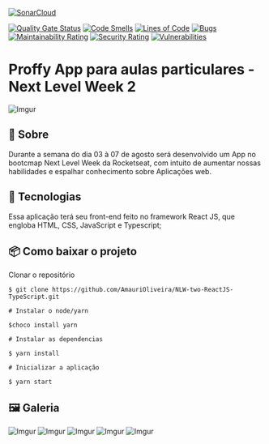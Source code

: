 [![SonarCloud](https://sonarcloud.io/images/project_badges/sonarcloud-orange.svg)](https://sonarcloud.io/dashboard?id=AmauriOliveira_NLW-two-ReactJS-TypeScript)

[![Quality Gate Status](https://sonarcloud.io/api/project_badges/measure?project=AmauriOliveira_NLW-two-ReactJS-TypeScript&metric=alert_status)](https://sonarcloud.io/dashboard?id=AmauriOliveira_NLW-two-ReactJS-TypeScript)
[![Code Smells](https://sonarcloud.io/api/project_badges/measure?project=AmauriOliveira_NLW-two-ReactJS-TypeScript&metric=code_smells)](https://sonarcloud.io/dashboard?id=AmauriOliveira_NLW-two-ReactJS-TypeScript)
[![Lines of Code](https://sonarcloud.io/api/project_badges/measure?project=AmauriOliveira_NLW-two-ReactJS-TypeScript&metric=ncloc)](https://sonarcloud.io/dashboard?id=AmauriOliveira_NLW-two-ReactJS-TypeScript)
[![Bugs](https://sonarcloud.io/api/project_badges/measure?project=AmauriOliveira_NLW-two-ReactJS-TypeScript&metric=bugs)](https://sonarcloud.io/dashboard?id=AmauriOliveira_NLW-two-ReactJS-TypeScript)
[![Maintainability Rating](https://sonarcloud.io/api/project_badges/measure?project=AmauriOliveira_NLW-two-ReactJS-TypeScript&metric=sqale_rating)](https://sonarcloud.io/dashboard?id=AmauriOliveira_NLW-two-ReactJS-TypeScript)
[![Security Rating](https://sonarcloud.io/api/project_badges/measure?project=AmauriOliveira_NLW-two-ReactJS-TypeScript&metric=security_rating)](https://sonarcloud.io/dashboard?id=AmauriOliveira_NLW-two-ReactJS-TypeScript)
[![Vulnerabilities](https://sonarcloud.io/api/project_badges/measure?project=AmauriOliveira_NLW-two-ReactJS-TypeScript&metric=vulnerabilities)](https://sonarcloud.io/dashboard?id=AmauriOliveira_NLW-two-ReactJS-TypeScript)
# Proffy App para aulas particulares - Next Level Week 2

![Imgur](https://i.imgur.com/fctnTvZ.png)


## 📖 Sobre 

  Durante a semana do dia 03 à 07 de agosto será desenvolvido um App no bootcmap Next Level Week da Rocketseat, com intuito de aumentar nossas habilidades e espalhar conhecimento sobre Aplicações web.



## 🚀 Tecnologias

  Essa aplicação terá seu front-end feito no framework React JS, que engloba HTML, CSS, JavaScript e Typescript;
  
  
## 📦 Como baixar o projeto

   Clonar o repositório

    $ git clone https://github.com/AmauriOliveira/NLW-two-ReactJS-TypeScript.git

    # Instalar o node/yarn

    $choco install yarn

    # Instalar as dependencias

    $ yarn install
    
    # Inicializar a aplicação
    
    $ yarn start


## 🖼️ Galeria

  ![Imgur](https://i.imgur.com/BSHf9zK.png)
  ![Imgur](https://i.imgur.com/QMzBNIb.png)
  ![Imgur](https://i.imgur.com/Ynh4t5x.png)
  ![Imgur](https://i.imgur.com/w8iXi6c.png)
  ![Imgur](https://i.imgur.com/ExiLzaQ.png)
